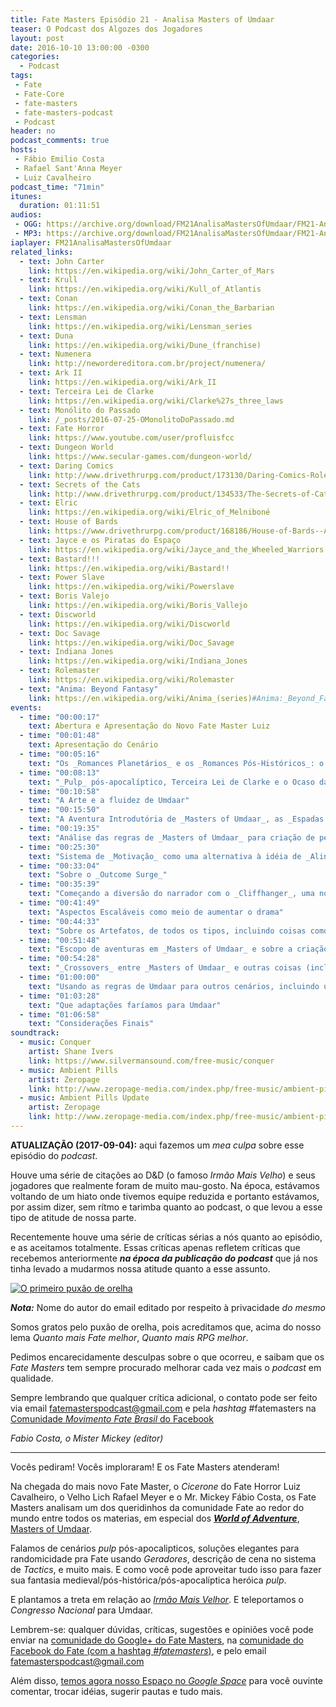 ```yaml
---
title: Fate Masters Episódio 21 - Analisa Masters of Umdaar
teaser: O Podcast dos Algozes dos Jogadores
layout: post
date: 2016-10-10 13:00:00 -0300
categories:
  - Podcast
tags:
 - Fate
 - Fate-Core
 - fate-masters
 - fate-masters-podcast
 - Podcast
header: no
podcast_comments: true 
hosts:
 - Fábio Emilio Costa
 - Rafael Sant'Anna Meyer
 - Luiz Cavalheiro
podcast_time: "71min"
itunes:
  duration: 01:11:51
audios:
 - OGG: https://archive.org/download/FM21AnalisaMastersOfUmdaar/FM21-AnalisaMastersOfUmdaar.ogg       
 - MP3: https://archive.org/download/FM21AnalisaMastersOfUmdaar/FM21-AnalisaMastersOfUmdaar.mp3
iaplayer: FM21AnalisaMastersOfUmdaar
related_links:
  - text: John Carter
    link: https://en.wikipedia.org/wiki/John_Carter_of_Mars
  - text: Krull
    link: https://en.wikipedia.org/wiki/Kull_of_Atlantis
  - text: Conan
    link: https://en.wikipedia.org/wiki/Conan_the_Barbarian
  - text: Lensman
    link: https://en.wikipedia.org/wiki/Lensman_series
  - text: Duna
    link: https://en.wikipedia.org/wiki/Dune_(franchise)
  - text: Numenera
    link: http://newordereditora.com.br/project/numenera/
  - text: Ark II
    link: https://en.wikipedia.org/wiki/Ark_II
  - text: Terceira Lei de Clarke
    link: https://en.wikipedia.org/wiki/Clarke%27s_three_laws
  - text: Monólito do Passado
    link: /_posts/2016-07-25-OMonolitoDoPassado.md
  - text: Fate Horror
    link: https://www.youtube.com/user/profluisfcc
  - text: Dungeon World
    link: https://www.secular-games.com/dungeon-world/
  - text: Daring Comics
    link: http://www.drivethrurpg.com/product/173130/Daring-Comics-RolePlaying-Game
  - text: Secrets of the Cats
    link: http://www.drivethrurpg.com/product/134533/The-Secrets-of-Cats--A-World-of-Adventure-for-Fate-Core
  - text: Elric
    link: https://en.wikipedia.org/wiki/Elric_of_Melniboné
  - text: House of Bards
    link: https://www.drivethrurpg.com/product/168186/House-of-Bards--A-World-of-Adventure-for-Fate-Core
  - text: Jayce e os Piratas do Espaço
    link: https://en.wikipedia.org/wiki/Jayce_and_the_Wheeled_Warriors
  - text: Bastard!!!
    link: https://en.wikipedia.org/wiki/Bastard!!
  - text: Power Slave
    link: https://en.wikipedia.org/wiki/Powerslave
  - text: Boris Valejo
    link: https://en.wikipedia.org/wiki/Boris_Vallejo
  - text: Discworld
    link: https://en.wikipedia.org/wiki/Discworld
  - text: Doc Savage
    link: https://en.wikipedia.org/wiki/Doc_Savage
  - text: Indiana Jones
    link: https://en.wikipedia.org/wiki/Indiana_Jones
  - text: Rolemaster
    link: https://en.wikipedia.org/wiki/Rolemaster
  - text: "Anima: Beyond Fantasy"
    link: https://en.wikipedia.org/wiki/Anima_(series)#Anima:_Beyond_Fantasy
events:
  - time: "00:00:17"
    text: Abertura e Apresentação do Novo Fate Master Luiz
  - time: "00:01:48"
    text: Apresentação do Cenário
  - time: "00:05:16"
    text: "Os _Romances Planetários_ e os _Romances Pós-Históricos_: o fundamento de Masters of Umdaar"
  - time: "00:08:13"
    text: "_Pulp_ pós-apocalíptico, Terceira Lei de Clarke e o Ocaso da Civilização: elementos de Umdaar"
  - time: "00:10:58"
    text: "A Arte e a fluidez de Umdaar"
  - time: "00:15:50"
    text: "A Aventura Introdutória de _Masters of Umdaar_, as _Espadas Estelares de Su'ul_ (___Starblades of Su'ul___) e a descrição de cena em formato _Tactics_"
  - time: "00:19:35"
    text: "Análise das regras de _Masters of Umdaar_ para criação de personagens, incluindo as regras de _Geradores_ para as escolha aleatória de bioformas (raças)"
  - time: "00:25:30"
    text: "Sistema de _Motivação_ como uma alternativa à idéia de _Alinhamento_ e Poderes como Façanhas, incluindo escolha aleatória e as _'Listas de Compras'_ e a _Rule of Cool_"
  - time: "00:33:04"
    text: "Sobre o _Outcome Surge_"
  - time: "00:35:39"
    text: "Começando a diversão do narrador com o _Cliffhanger_, uma nova versão das _Disputas_, com consequências potenciais sérias!"
  - time: "00:41:49"
    text: "Aspectos Escaláveis como meio de aumentar o drama"
  - time: "00:44:33"
    text: "Sobre os Artefatos, de todos os tipos, incluindo coisas como usando artefatos que o personagem tomou de inimigos caídos, artefatos amaldiçoados, aprimorando artefatos, etc..."
  - time: "00:51:48"
    text: "Escopo de aventuras em _Masters of Umdaar_ e sobre a criação de Umdaar por cada narrado"
  - time: "00:54:28"
    text: "_Crossovers_ entre _Masters of Umdaar_ e outras coisas (incluindo _Bastard!!!_)"
  - time: "01:00:00"
    text: "Usando as regras de Umdaar para outros cenários, incluindo um presente dos Fate Masters aos jogadores de OSR, e _Cúpula do Trovão_ como um _Cliffhanger_"
  - time: "01:03:28"
    text: "Que adaptações faríamos para Umdaar"
  - time: "01:06:58"
    text: "Considerações Finais"
soundtrack:
  - music: Conquer
    artist: Shane Ivers
    link: https://www.silvermansound.com/free-music/conquer
  - music: Ambient Pills
    artist: Zeropage
    link: http://www.zeropage-media.com/index.php/free-music/ambient-pills
  - music: Ambient Pills Update
    artist: Zeropage
    link: http://www.zeropage-media.com/index.php/free-music/ambient-pills-update
---
```


__ATUALIZAÇÃO (2017-09-04):__ aqui fazemos um _mea culpa_ sobre esse episódio do _podcast_.

Houve uma série de citações ao D&D (o famoso _Irmão Mais Velho_) e seus jogadores que realmente foram de muito mau-gosto. Na época, estávamos voltando de um hiato onde tivemos equipe reduzida e portanto estávamos, por assim dizer, sem rítmo e tarimba quanto ao podcast, o que levou a esse tipo de atitude de nossa parte.

Recentemente houve uma série de críticas sérias a nós quanto ao episódio, e as aceitamos totalmente. Essas críticas apenas refletem críticas que recebemos anteriormente ___na época da publicação do podcast___ que já nos tinha levado a mudarmos nossa atitude quanto a esse assunto. 

[![O primeiro puxão de orelha](/assets/EmailUmdaar.png)](/assets/EmailUmdaar.png)

___Nota:___ Nome do autor do email editado por respeito à privacidade _do mesmo_

Somos gratos pelo puxão de orelha, pois acreditamos que, acima do nosso lema _Quanto mais Fate melhor_, _Quanto mais RPG melhor_. 

Pedimos encarecidamente desculpas sobre o que ocorreu, e saibam que os _Fate Masters_ tem sempre procurado melhorar cada vez mais o _podcast_ em qualidade.

Sempre lembrando que qualquer crítica adicional, o contato pode ser feito via email <fatemasterspodcast@gmail.com> e pela _hashtag_ #fatemasters na [Comunidade _Movimento Fate Brasil_ do Facebook](https://www.facebook.com/groups/faterpgbrasil/)

_Fabio Costa, o Mister Mickey (editor)_

---

Vocês pediram! Vocês imploraram! E os Fate Masters atenderam!

Na chegada do mais novo Fate Master, o _Cicerone_ do Fate Horror Luiz Cavalheiro, o Velho Lich Rafael Meyer e o Mr. Mickey Fábio Costa, os Fate Masters analisam um dos queridinhos da comunidade Fate ao redor do mundo entre todos os materias, em especial dos [___World of Adventure___][woa], [Masters of Umdaar][umdaar]. 

Falamos de cenários _pulp_ pós-apocalipticos, soluções elegantes para randomicidade pra Fate usando _Geradores_, descrição de cena no sistema de _Tactics_, e muito mais. E como você pode aproveitar tudo isso para fazer sua fantasia medieval/pós-histórica/pós-apocalíptica heróica _pulp_. 

E plantamos a treta em relação ao [_Irmão Mais Velhor_][dd]. E teleportamos o _Congresso Nacional_ para Umdaar.

Lembrem-se: qualquer  dúvidas, críticas, sugestões  e opiniões você pode enviar na [comunidade do Google+ do Fate Masters][gplus], na [comunidade do Facebook do Fate (com a hashtag _#fatemasters_)][fb], e pelo email <fatemasterspodcast@gmail.com>

Além disso, [temos agora nosso Espaço no _Google Space_][spaces] para você ouvinte comentar, trocar idéias, sugerir pautas e tudo mais.

[gplus]: https://plus.google.com/communities/100913016060492249875
[fb]: https://www.facebook.com/groups/faterpgbrasil/
[spaces]: https://goo.gl/spaces/gFqsaUsaSJN1boHH9
[woa]: http://www.evilhat.com/home/fate-worlds-and-adventures/
[umdaar]: http://www.drivethrurpg.com/product/155458/Masters-of-Umdaar--A-World-of-Adventure-for-Fate-Core
[dd]: http://dnd.wizards.com/
